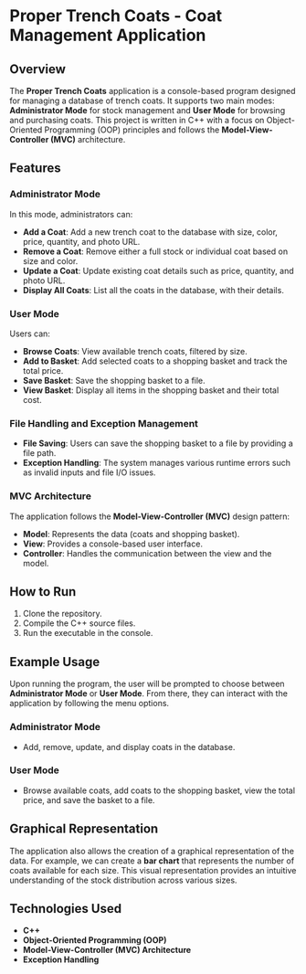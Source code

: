 # Proper Trench Coats - Coat Management Application

## Overview

The **Proper Trench Coats** application is a console-based program designed for managing a database of trench coats. It supports two main modes: **Administrator Mode** for stock management and **User Mode** for browsing and purchasing coats. This project is written in C++ with a focus on Object-Oriented Programming (OOP) principles and follows the **Model-View-Controller (MVC)** architecture.

## Features

### Administrator Mode
In this mode, administrators can:
- **Add a Coat**: Add a new trench coat to the database with size, color, price, quantity, and photo URL.
- **Remove a Coat**: Remove either a full stock or individual coat based on size and color.
- **Update a Coat**: Update existing coat details such as price, quantity, and photo URL.
- **Display All Coats**: List all the coats in the database, with their details.

### User Mode
Users can:
- **Browse Coats**: View available trench coats, filtered by size.
- **Add to Basket**: Add selected coats to a shopping basket and track the total price.
- **Save Basket**: Save the shopping basket to a file.
- **View Basket**: Display all items in the shopping basket and their total cost.

### File Handling and Exception Management
- **File Saving**: Users can save the shopping basket to a file by providing a file path.
- **Exception Handling**: The system manages various runtime errors such as invalid inputs and file I/O issues.

### MVC Architecture
The application follows the **Model-View-Controller (MVC)** design pattern:
- **Model**: Represents the data (coats and shopping basket).
- **View**: Provides a console-based user interface.
- **Controller**: Handles the communication between the view and the model.

## How to Run

1. Clone the repository.
2. Compile the C++ source files.
3. Run the executable in the console.

## Example Usage

Upon running the program, the user will be prompted to choose between **Administrator Mode** or **User Mode**. From there, they can interact with the application by following the menu options.

### Administrator Mode
- Add, remove, update, and display coats in the database.

### User Mode
- Browse available coats, add coats to the shopping basket, view the total price, and save the basket to a file.

## Graphical Representation

The application also allows the creation of a graphical representation of the data. For example, we can create a **bar chart** that represents the number of coats available for each size. This visual representation provides an intuitive understanding of the stock distribution across various sizes.

## Technologies Used
- **C++**
- **Object-Oriented Programming (OOP)**
- **Model-View-Controller (MVC) Architecture**
- **Exception Handling**


